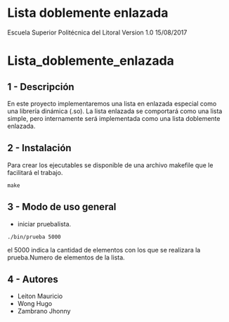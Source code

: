 Lista doblemente enlazada 
=========================

Escuela Superior Politécnica del Litoral
Version 1.0 15/08/2017 

# Lista_doblemente_enlazada

1 - Descripción
---------------

En este proyecto implementaremos una lista en enlazada especial como una librería dinámica (.so). La lista enlazada se comportará como una lista simple, pero internamente será implementada como una lista doblemente enlazada.

2 - Instalación
----------------

Para crear los ejecutables se disponible de una archivo makefile que le facilitará el trabajo.

```
make
```
3 - Modo de uso general
------------------------

* iniciar pruebalista.

```
./bin/prueba 5000
```	
el 5000 indica la cantidad de elementos con los que se realizara la prueba.Numero de elementos de la lista.

4 - Autores
-----------

* Leiton Mauricio
* Wong Hugo
* Zambrano Jhonny
